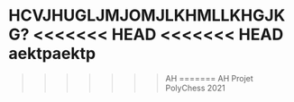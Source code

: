HCVJHUGLJMJOMJLKHMLLKHGJKG?
<<<<<<< HEAD
<<<<<<< HEAD
aektpaektp
=======
>>>>>>> AH
=======
>>>>>>> AH
Projet PolyChess 2021










